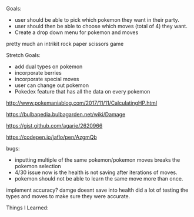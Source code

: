 Goals:

- user should be able to pick which pokemon they want in their party.
- user should then be able to choose which moves (total of 4) they want.
- Create a drop down menu for pokemon and moves



pretty much an intrikit rock paper scissors game

Stretch Goals:
- add dual types on pokemon
- incorporate berries
- incorporate special moves
- user can change out pokemon
- Pokedex feature that has all the data on every pokemon




http://www.pokemaniablog.com/2017/11/11/CalculatingHP.html


https://bulbapedia.bulbagarden.net/wiki/Damage


https://gist.github.com/agarie/2620966


https://codepen.io/jaflo/pen/AzgmQb


bugs:
- inputting multiple of the same pokemon/pokemon moves breaks the pokemon selection
- 4/30 issue now is the health is not saving after iterations of moves.
- pokemon should not be able to learn the same move more than once.

implement accuracy?
damge doesnt save into health
did a lot of testing the types and moves to make sure they were accurate.



Things I Learned: 